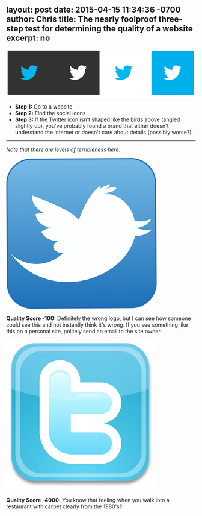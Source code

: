 layout: post
date: 2015-04-15 11:34:36 -0700
author: Chris
title: The nearly foolproof three-step test for determining the quality of a website
excerpt: no
----

![Twitter Logos](/media/2015-04-15-twitter-logo.png)

+ **Step 1:** Go to a website
+ **Step 2:** Find the social icons
+ **Step 3:** If the Twitter icon isn't shaped like the birds above (angled slightly up), you've probably found a brand that either doesn't understand the internet or doesn't care about details (possibly worse?).

***

*Note that there are levels of terribleness here.*

![Old Twitter Logo](/media/2015-04-15-twitter-logo-old.png)

**Quality Score -100:** Definitely the wrong logo, but I can see how someone could see this and not instantly think it's wrong. If you see something like this on a personal site, politely send an email to the site owner.

![Older Twitter Logo](/media/2015-04-15-twitter-logo-older.png)

**Quality Score -4000:** You know that feeling when you walk into a restaurant with carpet clearly from the 1980's? 



